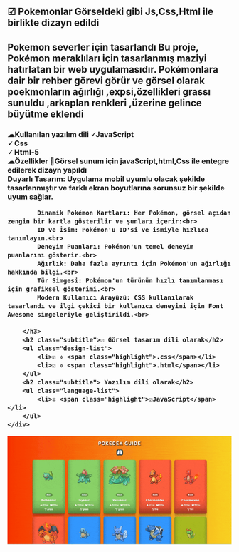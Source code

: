 
</head>
<body>
    <div class="container">
        <h2 class="title">☑ Pokemonlar Görseldeki gibi Js,Css,Html ile birlikte dizayn edildi</h2>
        <h2>
             Pokemon severler için tasarlandı 
             Bu proje, Pokémon meraklıları için tasarlanmış maziyi hatırlatan  bir web uygulamasıdır. Pokémonlara  dair  bir rehber görevi görür ve görsel olarak  
        poekmonların ağırlığı  ,expsi,özellikleri  grassı sunuldu ,arkaplan renkleri ,üzerine gelince büyütme eklendi 
        </h2>
        <h3> ☁Kullanılan yazılım dili 
           🗸JavaScript <br>
           🗸 Css <br>
            🗸 Html-5 <br>
            ☁Özellikler
            Görsel sunum için javaScript,html,Css ile entegre edilerek   dizayn yapıldı<br>
            Duyarlı Tasarım: Uygulama mobil uyumlu olacak şekilde tasarlanmıştır ve farklı ekran boyutlarına sorunsuz bir şekilde uyum sağlar.<br>

            Dinamik Pokémon Kartları: Her Pokémon, görsel açıdan zengin bir kartla gösterilir ve şunları içerir:<br>
            ID ve İsim: Pokémon'u ID'si ve ismiyle hızlıca tanımlayın.<br>
            Deneyim Puanları: Pokémon'un temel deneyim puanlarını gösterir.<br>
            Ağırlık: Daha fazla ayrıntı için Pokémon'un ağırlığı hakkında bilgi.<br>
            Tür Simgesi: Pokémon'un türünün hızlı tanımlanması için grafiksel gösterimi.<br>
            Modern Kullanıcı Arayüzü: CSS kullanılarak tasarlandı ve ilgi çekici bir kullanıcı deneyimi için Font Awesome simgeleriyle geliştirildi.<br>

        </h3>
        <h2 class="subtitle">☑ Görsel tasarım dili olarak</h2>
        <ul class="design-list">
            <li>☑ ✲ <span class="highlight">.css</span></li>
            <li>☑ ✲ <span class="highlight">.html</span></li>
        </ul>
        <h2 class="subtitle"> Yazılım dili olarak</h2>
        <ul class="language-list">
            <li>✲ <span class="highlight">☑JavaScript</span></li>
        </ul>
    </div>
</body>
</html>


![alt text](pokemons-guide-ezgif.com-optimize.gif)

